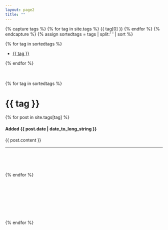 ```yaml
---
layout: page2
title: ""
---
```


{% capture tags %}
  {% for tag in site.tags %}
    {{ tag[0] }}
  {% endfor %}
{% endcapture %}
{% assign sortedtags = tags | split:' ' | sort %}

{% for tag in sortedtags %}
<ul>
  <li><a href="#{{tag}}"> {{ tag }}</a></li>
</ul>
{% endfor %}
<br><br><br>

{% for tag in sortedtags %}
  <h1 id="{{ tag }}">{{ tag }}</h1>
  {% for post in site.tags[tag] %}
<h4>Added {{ post.date | date_to_long_string }}</h4>
{{ post.content }}
<hr><br><br><br>

{% endfor %}
<br><br><br><br><br><br><br><br><br>
{% endfor %}